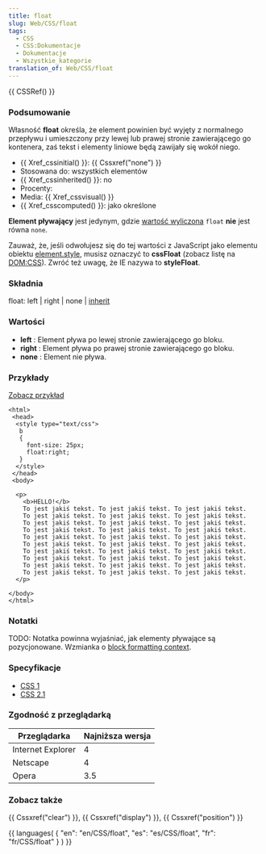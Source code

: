 ```yaml
---
title: float
slug: Web/CSS/float
tags:
  - CSS
  - CSS:Dokumentacje
  - Dokumentacje
  - Wszystkie_kategorie
translation_of: Web/CSS/float
---
```

{{ CSSRef() }}

### Podsumowanie

Własność **float** określa, że element powinien być wyjęty z normalnego przepływu i umieszczony przy lewej lub prawej stronie zawierającego go kontenera, zaś tekst i elementy liniowe będą zawijały się wokół niego.

- {{ Xref_cssinitial() }}: {{ Cssxref("none") }}
- Stosowana do: wszystkich elementów
- {{ Xref_cssinherited() }}: no
- Procenty:
- Media: {{ Xref_cssvisual() }}
- {{ Xref_csscomputed() }}: jako określone

**Element pływający** jest jedynym, gdzie [wartość wyliczona](pl/CSS/warto%c5%9b%c4%87_wyliczona) `float` **nie** jest równa `none`.

Zauważ, że, jeśli odwołujesz się do tej wartości z JavaScript jako elementu obiektu [element.style](pl/DOM/element.style), musisz oznaczyć to **cssFloat** (zobacz listę na [DOM:CSS](pl/DOM/CSS)). Zwróć też uwagę, że IE nazywa to **styleFloat**.

### Składnia

float: left | right | none | [inherit](pl/CSS/inherit)

### Wartości

- **left** : Element pływa po lewej stronie zawierającego go bloku.
- **right** : Element pływa po prawej stronie zawierającego go bloku.
- **none** : Element nie pływa.

### Przykłady

[Zobacz przykład](/samples/cssref/float.html)

    <html>
     <head>
      <style type="text/css">
       b
       {
         font-size: 25px;
         float:right;
       }
      </style>
     </head>
     <body>

      <p>
        <b>HELLO!</b>
        To jest jakiś tekst. To jest jakiś tekst. To jest jakiś tekst.
        To jest jakiś tekst. To jest jakiś tekst. To jest jakiś tekst.
        To jest jakiś tekst. To jest jakiś tekst. To jest jakiś tekst.
        To jest jakiś tekst. To jest jakiś tekst. To jest jakiś tekst.
        To jest jakiś tekst. To jest jakiś tekst. To jest jakiś tekst.
        To jest jakiś tekst. To jest jakiś tekst. To jest jakiś tekst.
        To jest jakiś tekst. To jest jakiś tekst. To jest jakiś tekst.
        To jest jakiś tekst. To jest jakiś tekst. To jest jakiś tekst.
        To jest jakiś tekst. To jest jakiś tekst. To jest jakiś tekst.
        To jest jakiś tekst. To jest jakiś tekst. To jest jakiś tekst.
      </p>

    </body>
    </html>

### Notatki

TODO: Notatka powinna wyjaśniać, jak elementy pływające są pozycjonowane. Wzmianka o [block formatting context](pl/CSS/block_formatting_context).

### Specyfikacje

- [CSS 1](http://www.w3.org/TR/CSS1#float)
- [CSS 2.1](http://www.w3.org/TR/CSS21/visuren.html#propdef-float)

### Zgodność z przeglądarką

| Przeglądarka      | Najniższa wersja |
| ----------------- | ---------------- |
| Internet Explorer | 4                |
| Netscape          | 4                |
| Opera             | 3.5              |

### Zobacz także

{{ Cssxref("clear") }}, {{ Cssxref("display") }}, {{ Cssxref("position") }}



{{ languages( { "en": "en/CSS/float", "es": "es/CSS/float", "fr": "fr/CSS/float" } ) }}

